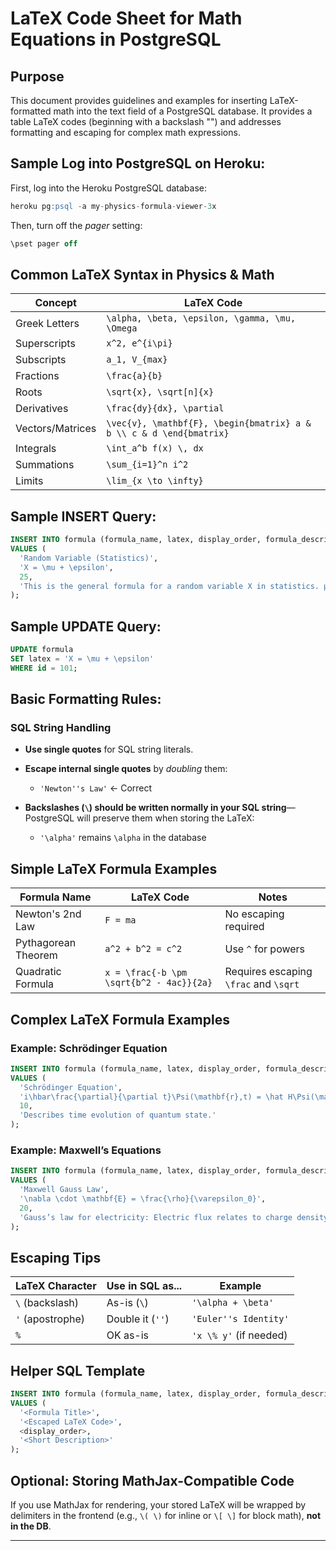 # LaTeX Code Sheet for Math Equations in PostgreSQL

## Purpose

This document provides guidelines and examples for inserting LaTeX-formatted math into the text field of a  PostgreSQL database. It provides a table LaTeX codes (beginning with a backslash "\") and addresses formatting and escaping for complex math expressions.



## Sample Log into PostgreSQL on Heroku:

First, log into the Heroku PostgreSQL database:

```sql
heroku pg:psql -a my-physics-formula-viewer-3x
```

Then, turn off the *pager* setting:

```sql
\pset pager off
```



## Common LaTeX Syntax in Physics & Math

| Concept          | LaTeX Code                                                   |
| ---------------- | ------------------------------------------------------------ |
| Greek Letters    | `\alpha, \beta, \epsilon, \gamma, \mu, \Omega`               |
| Superscripts     | `x^2, e^{i\pi}`                                              |
| Subscripts       | `a_1, V_{max}`                                               |
| Fractions        | `\frac{a}{b}`                                                |
| Roots            | `\sqrt{x}, \sqrt[n]{x}`                                      |
| Derivatives      | `\frac{dy}{dx}, \partial`                                    |
| Vectors/Matrices | `\vec{v}, \mathbf{F}, \begin{bmatrix} a & b \\ c & d \end{bmatrix}` |
| Integrals        | `\int_a^b f(x) \, dx`                                        |
| Summations       | `\sum_{i=1}^n i^2`                                           |
| Limits           | `\lim_{x \to \infty}`                                        |



## Sample INSERT Query:

```sql
INSERT INTO formula (formula_name, latex, display_order, formula_description)
VALUES (
  'Random Variable (Statistics)',
  'X = \mu + \epsilon',
  25,
  'This is the general formula for a random variable X in statistics. μ represents the constant factor. ϵ represents the random disturbance.'
);
```



## Sample UPDATE Query:

```sql
UPDATE formula
SET latex = 'X = \mu + \epsilon'
WHERE id = 101;
```



## Basic Formatting Rules:

### SQL String Handling

- **Use single quotes** for SQL string literals.

- **Escape internal single quotes** by *doubling* them:
  
  - `'Newton''s Law'` ← Correct
  
- **Backslashes (`\`) should be written normally in your SQL string**—PostgreSQL will preserve them when storing the LaTeX:

  - `'\alpha'` remains `\alpha` in the database

    

## Simple LaTeX Formula Examples

| Formula Name        | LaTeX Code                               | Notes                                 |
| ------------------- | ---------------------------------------- | ------------------------------------- |
| Newton's 2nd Law    | `F = ma`                                 | No escaping required                  |
| Pythagorean Theorem | `a^2 + b^2 = c^2`                        | Use `^` for powers                    |
| Quadratic Formula   | `x = \frac{-b \pm \sqrt{b^2 - 4ac}}{2a}` | Requires escaping `\frac` and `\sqrt` |



## Complex LaTeX Formula Examples

### Example: Schrödinger Equation

```sql
INSERT INTO formula (formula_name, latex, display_order, formula_description)
VALUES (
  'Schrödinger Equation',
  'i\hbar\frac{\partial}{\partial t}\Psi(\mathbf{r},t) = \hat H\Psi(\mathbf{r},t)',
  10,
  'Describes time evolution of quantum state.'
);
```

### Example: Maxwell’s Equations

```sql
INSERT INTO formula (formula_name, latex, display_order, formula_description)
VALUES (
  'Maxwell Gauss Law',
  '\nabla \cdot \mathbf{E} = \frac{\rho}{\varepsilon_0}',
  20,
  'Gauss’s law for electricity: Electric flux relates to charge density.'
);
```



## Escaping Tips

| LaTeX Character  | Use in SQL as... | Example                |
| ---------------- | ---------------- | ---------------------- |
| `\` (backslash)  | As-is (`\`)      | `'\alpha + \beta'`     |
| `'` (apostrophe) | Double it (`''`) | `'Euler''s Identity'`  |
| `%`              | OK as-is         | `'x \% y'` (if needed) |



## Helper SQL Template

```sql
INSERT INTO formula (formula_name, latex, display_order, formula_description)
VALUES (
  '<Formula Title>',
  '<Escaped LaTeX Code>',
  <display_order>,
  '<Short Description>'
);
```



## Optional: Storing MathJax-Compatible Code

If you use MathJax for rendering, your stored LaTeX will be wrapped by delimiters in the frontend (e.g., `\( \)` for inline or `\[ \]` for block math), **not in the DB**.

---
